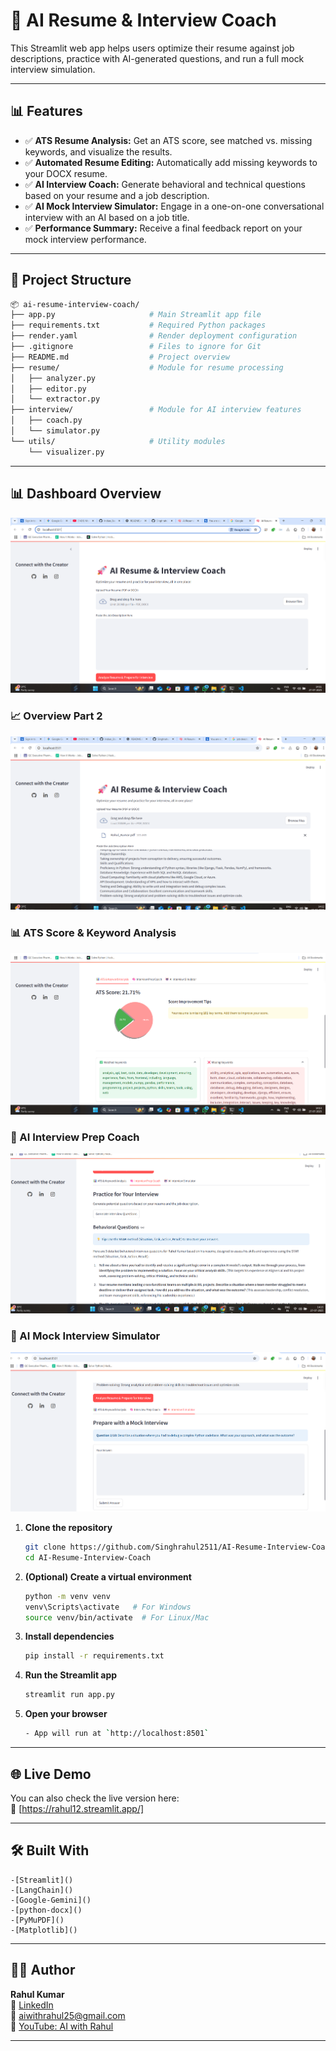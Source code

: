 # 🚀 AI Resume & Interview Coach

This Streamlit web app helps users optimize their resume against job descriptions, practice with AI-generated questions, and run a full mock interview simulation.

---

## 📊 Features

- ✅ **ATS Resume Analysis:** Get an ATS score, see matched vs. missing keywords, and visualize the results.
- ✅ **Automated Resume Editing:** Automatically add missing keywords to your DOCX resume.
- ✅ **AI Interview Coach:** Generate behavioral and technical questions based on your resume and a job description.
- ✅ **AI Mock Interview Simulator:** Engage in a one-on-one conversational interview with an AI based on a job title.
- ✅ **Performance Summary:** Receive a final feedback report on your mock interview performance.

---

## 📁 Project Structure

```bash
📦 ai-resume-interview-coach/
├── app.py                     # Main Streamlit app file
├── requirements.txt           # Required Python packages
├── render.yaml                # Render deployment configuration
├── .gitignore                 # Files to ignore for Git
├── README.md                  # Project overview
├── resume/                    # Module for resume processing
│   ├── analyzer.py
│   ├── editor.py
│   └── extractor.py
├── interview/                 # Module for AI interview features
│   ├── coach.py
│   └── simulator.py
└── utils/                     # Utility modules
    └── visualizer.py
```

---
## 📊 Dashboard Overview

![Dashboard](demo/overview.png)

### 📈 Overview Part 2
![Dashboard](demo/dropbox.png)

### 📊 ATS Score & Keyword Analysis 
![overview](demo/ATS_keyword_Analyzer.png)

### 🧠 AI Interview Prep Coach
![Funding Graph](demo/interview_prep_coach.png)

### 🤖 AI Mock Interview Simulator
![Information](demo/Ai_interview.png)


1. **Clone the repository**
   ```bash
   git clone https://github.com/Singhrahul2511/AI-Resume-Interview-Coach.git
   cd AI-Resume-Interview-Coach
   ```

2. **(Optional) Create a virtual environment**
   ```bash
   python -m venv venv
   venv\Scripts\activate   # For Windows
   source venv/bin/activate  # For Linux/Mac
   ```

3. **Install dependencies**
   ```bash
   pip install -r requirements.txt
   ```
4. **Run the Streamlit app**
   ```bash
   streamlit run app.py
   ```
5. **Open your browser**
    ```bash
   - App will run at `http://localhost:8501`
    ```
---

## 🌐 Live Demo

You can also check the live version here:  
🔗 [https://rahul12.streamlit.app/]

---

## 🛠️ Built With

    -[Streamlit]()
    -[LangChain]()
    -[Google-Gemini]()
    -[python-docx]()
    -[PyMuPDF]()
    -[Matplotlib]()

---


## 👨‍💻 Author

**Rahul Kumar**  
🔗 [LinkedIn](https://www.linkedin.com/in/rahul-kumar-8ab740268/)  
📧 aiwithrahul25@gmail.com  
🎥 [YouTube: AI with Rahul](https://www.youtube.com/@aiwithrahul25)

---
